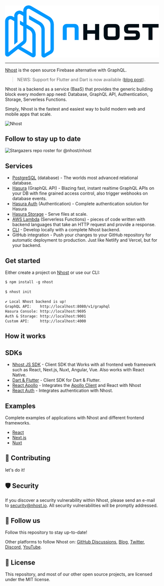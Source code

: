<div align="center">

![Nhost](assets/nhost-logo.svg)

</div>

<hr />

[Nhost](https://nhost.io) is the open source Firebase alternative with GraphQL.

> NEWS: Support for Flutter and Dart is now available ([blog post](https://nhost.io/blog/beta-support-for-dart-and-flutter-on-nhost)).

Nhost is a backend as a service (BaaS) that provides the generic building block every modern app need: Database, GraphQL API, Authentication, Storage, Serverless Functions.

Simply, Nhost is the fastest and easiest way to build modern web and mobile apps that scale.

![Nhost](https://s3.us-west-2.amazonaws.com/secure.notion-static.com/820616b1-2c55-4c01-b026-d03ee971363b/Untitled.png?X-Amz-Algorithm=AWS4-HMAC-SHA256&X-Amz-Credential=AKIAT73L2G45O3KS52Y5%2F20210617%2Fus-west-2%2Fs3%2Faws4_request&X-Amz-Date=20210617T061554Z&X-Amz-Expires=86400&X-Amz-Signature=1da1ee0f26c5a1ff8b10c6a825accfab330c502868a1d68e78cfe3679fb8f146&X-Amz-SignedHeaders=host&response-content-disposition=filename%20%3D%22Untitled.png%22)

## Follow to stay up to date

![Stargazers repo roster for @nhost/nhost](https://reporoster.com/stars/nhost/nhost)

## Services

- [PostgreSQL](https://github.com/postgres/postgres) (database) - The worlds most advanced relational database.
- [Hasura](https://github.com/hasura/graphql-engine) (GraphQL API) - Blazing fast, instant realtime GraphQL APIs on your DB with fine grained access control, also trigger webhooks on database events.
- [Hasura Auth](https://github.com/nhost/hasura-auth) (Authentication) - Complete authentication solution for Hasura
- [Hasura Storage](https://github.com/nhost/hasura-storage) - Serve files at scale.
- [AWS Lambda](https://aws.amazon.com/lambda/) (Serverless Functions) - pieces of code written with backend languages that take an HTTP request and provide a response.
- [CLI](https://github.com/nhost/cli) - Develop locally with a complete Nhost backend.
- GitHub integration - Push your changes to your GitHub repository for automatic deployment to production. Just like Netlify and Vercel, but for your backend.

## Get started

Either create a project on [Nhost](https://nhost.io) or use our CLI:

```
$ npm install -g nhost

$ nhost init

✔ Local Nhost backend is up!
GraphQL API:	http://localhost:8080/v1/graphql
Hasura Console:	http://localhost:9695
Auth & Storage:	http://localhost:9001
Custom API:	    http://localhost:4000
```

## How it works

## SDKs

- [Nhost JS SDK](https://github.com/nhost/nhost-js-sdk) - Client SDK that Works with all frontend web frameowrk such as React, Next.js, Nuxt, Angular, Vue. Also works with React Native.
- [Dart & Flutter](https://github.com/nhost/nhost-dart) - Client SDK for Dart & Flutter.
- [React Apollo](https://github.com/nhost/react-apollo) - Integrates the [Apollo Client](https://www.apollographql.com/docs/react/) and React with Nhost
- [React Auth](https://github.com/nhost/react-auth) - Integrates authentication with Nhost.

## Examples

Complete examples of applications with Nhost and different frontend frameworks.

- [React](https://github.com/nhost/nhost/tree/main/examples/create-react-app-apollo)
- [Next.js](https://github.com/nhost/nhost/tree/main/examples/nextjs-apollo)
- [Nuxt](https://github.com/nhost/nhost/tree/main/examples/nuxt-apollo)

## 🙌 Contributing

let's do it!

## 🛡️ Security

If you discover a security vulnerability within Nhost, please send an e-mail to [security@nhost.io](mailto:security@nhost.io). All security vulnerabilities will be promptly addressed.

## 🥰 Follow us

Follow this repository to stay up-to-date!

Other platforms to follow Nhost on: [GitHub Discussions](https://github.com/nhost/nhost/discussions), [Blog](https://nhost.io/blog), [Twitter](https://twitter.com/nhostio), [Discord](https://discord.com/invite/9V7Qb2U), [YouTube](https://www.youtube.com/channel/UCJ7irtvV9Y0EQMxpabb6ntg?view_as=subscriber).

## 📝 License

This repository, and most of our other open source projects, are licensed under the MIT license.
